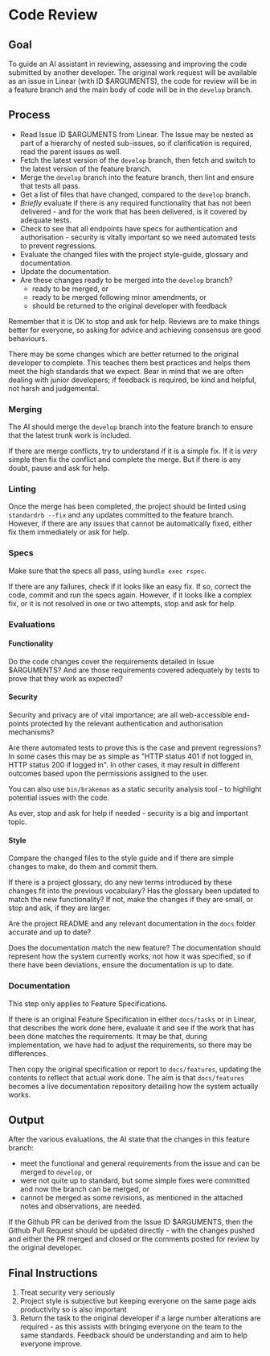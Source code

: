 # Code Review 

## Goal

To guide an AI assistant in reviewing, assessing and improving the code submitted by another developer.  The original work request will be available as an issue in Linear (with ID $ARGUMENTS), the code for review will be in a feature branch and the main body of code will be in the `develop` branch.  

## Process

- Read Issue ID $ARGUMENTS from Linear.  The Issue may be nested as part of a hierarchy of nested sub-issues, so if clarification is required, read the parent issues as well.  
- Fetch the latest version of the `develop` branch, then fetch and switch to the latest version of the feature branch.  
- Merge the `develop` branch into the feature branch, then lint and ensure that tests all pass.  
- Get a list of files that have changed, compared to the `develop` branch.  
- *Briefly* evaluate if there is any required functionality that has not been delivered - and for the work that has been delivered, is it covered by adequate tests.  
-  Check to see that all endpoints have specs for authentication and authorisation - security is vitally important so we need automated tests to prevent regressions.
- Evaluate the changed files with the project style-guide, glossary and documentation.
- Update the documentation.
- Are these changes ready to be merged into the `develop` branch? 
   - ready to be merged, or 
   - ready to be merged following minor amendments, or 
   - should be returned to the original developer with feedback

Remember that it is OK to stop and ask for help.  Reviews are to make things better for everyone, so asking for advice and achieving consensus are good behaviours.

There may be some changes which are better returned to the original developer to complete.  This teaches them best practices and helps them meet the high standards that we expect.  Bear in mind that we are often dealing with junior developers; if feedback is required, be kind and helpful, not harsh and judgemental.   

### Merging

The AI should merge the `develop` branch into the feature branch to ensure that the latest trunk work is included.  

If there are merge conflicts, try to understand if it is a simple fix.  If it is _very_ simple then fix the conflict and complete the merge.  But if there is any doubt, pause and ask for help.  

### Linting

Once the merge has been completed, the project should be linted using `standardrb --fix` and any updates committed to the feature branch.  However, if there are any issues that cannot be automatically fixed, either fix them immediately or ask for help.  

### Specs 

Make sure that the specs all pass, using `bundle exec rspec`.  

If there are any failures, check if it looks like an easy fix.  If so, correct the code, commit and run the specs again.  However, if it looks like a complex fix, or it is not resolved in one or two attempts, stop and ask for help.  

### Evaluations 

#### Functionality

Do the code changes cover the requirements detailed in Issue $ARGUMENTS?  And are those requirements covered adequately by tests to prove that they work as expected?

#### Security 

Security and privacy are of vital importance; are all web-accessible end-points protected by the relevant authentication and authorisation mechanisms?  

Are there automated tests to prove this is the case and prevent regressions?  In some cases this may be as simple as "HTTP status 401 if not logged in, HTTP status 200 if logged in".  In other cases, it may result in different outcomes based upon the permissions assigned to the user.  

You can also use `bin/brakeman` as a static security analysis tool - to highlight potential issues with the code.  

As ever, stop and ask for help if needed - security is a big and important topic.  

#### Style 

Compare the changed files to the style guide and if there are simple changes to make, do them and commit them.  

If there is a project glossary, do any new terms introduced by these changes fit into the previous vocabulary?  Has the glossary been updated to match the new functionality?  If not, make the changes if they are small, or stop and ask, if they are larger.  

Are the project README and any relevant documentation in the `docs` folder accurate and up to date?

Does the documentation match the new feature?  The documentation should represent how the system currently works, not how it was specified, so if there have been deviations, ensure the documentation is up to date.  

### Documentation 

This step only applies to Feature Specifications.  

If there is an original Feature Specification in either `docs/tasks` or in Linear, that describes the work done here, evaluate it and see if the work that has been done matches the requirements.  It may be that, during implementation, we have had to adjust the requirements, so there may be differences.  

Then copy the original specification or report to `docs/features`, updating the contents to reflect that actual work done.  The aim is that `docs/features` becomes a live documentation repository detailing how the system actually works.  

## Output 

After the various evaluations, the AI state that the changes in this feature branch: 

* meet the functional and general requirements from the issue and can be merged to `develop`, or 
* were not quite up to standard, but some simple fixes were committed and now the branch can be merged, or 
* cannot be merged as some revisions, as mentioned in the attached notes and observations, are needed.  

If the Github PR can be derived from the Issue ID $ARGUMENTS, then the Github Pull Request should be updated directly - with the changes pushed and either the PR merged and closed or the comments posted for review by the original developer.  

## Final Instructions 

1. Treat security very seriously 
2. Project style is subjective but keeping everyone on the same page aids productivity so is also important
3. Return the task to the original developer if a large number alterations are required - as this assists with bringing everyone on the team to the same standards.  Feedback should be understanding and aim to help everyone improve.  